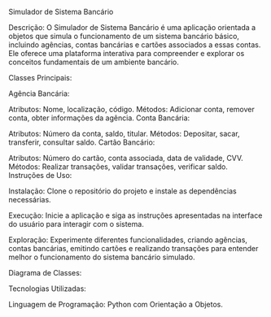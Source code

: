 Simulador de Sistema Bancário

Descrição:
O Simulador de Sistema Bancário é uma aplicação orientada a objetos que simula o funcionamento de um sistema bancário básico, incluindo agências, contas bancárias e cartões associados a essas contas. Ele oferece uma plataforma interativa para compreender e explorar os conceitos fundamentais de um ambiente bancário.

Classes Principais:

Agência Bancária:

Atributos: Nome, localização, código.
Métodos: Adicionar conta, remover conta, obter informações da agência.
Conta Bancária:

Atributos: Número da conta, saldo, titular.
Métodos: Depositar, sacar, transferir, consultar saldo.
Cartão Bancário:

Atributos: Número do cartão, conta associada, data de validade, CVV.
Métodos: Realizar transações, validar transações, verificar saldo.
Instruções de Uso:

Instalação: Clone o repositório do projeto e instale as dependências necessárias.

Execução: Inicie a aplicação e siga as instruções apresentadas na interface do usuário para interagir com o sistema.

Exploração: Experimente diferentes funcionalidades, criando agências, contas bancárias, emitindo cartões e realizando transações para entender melhor o funcionamento do sistema bancário simulado.

Diagrama de Classes:


Tecnologias Utilizadas:

Linguagem de Programação: Python com Orientação a Objetos.